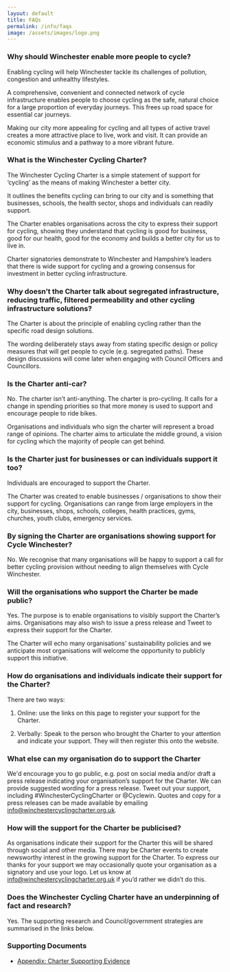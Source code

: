 ```yaml
---
layout: default
title: FAQs
permalink: /info/faqs
image: /assets/images/logo.png
---
```


### Why should Winchester enable more people to cycle?

Enabling cycling will help Winchester tackle its challenges of pollution, 
congestion and unhealthy lifestyles.

A comprehensive, convenient and connected network of cycle infrastructure 
enables people to choose cycling as the safe, natural choice for a large 
proportion of everyday journeys. This frees up road space for essential car 
journeys.

Making our city more appealing for cycling and all types of active travel 
creates a more attractive place to live, work and visit. It can provide an 
economic stimulus and a pathway to a more vibrant future.

### What is the Winchester Cycling Charter?

The Winchester Cycling Charter is a simple statement of support for ‘cycling’ as the means of making Winchester a better city.

It outlines the benefits cycling can bring to our city and is something that businesses, schools, the health sector, shops and individuals can readily support.

The Charter enables organisations across the city to express their support for cycling, showing they understand that cycling is good for business, good for our health, good for the economy and builds a better city for us to live in.

Charter signatories demonstrate to Winchester and Hampshire’s leaders that there is wide support for cycling and a growing consensus for investment in better cycling infrastructure.

### Why doesn’t the Charter talk about segregated infrastructure, reducing traffic, filtered permeability and other cycling infrastructure solutions?

The Charter is about the principle of enabling cycling rather than the specific road design solutions.

The wording deliberately stays away from stating specific design or policy measures that will get people to cycle (e.g. segregated paths).  These design discussions will come later when engaging with Council Officers and Councillors.

### Is the Charter anti-car?

No. The charter isn’t anti-anything. The charter is pro-cycling. It calls for a change in spending priorities so that more money is used to support and encourage people to ride bikes.

Organisations and individuals who sign the charter will represent a broad range of opinions. The charter aims to articulate the middle ground, a vision for cycling which the majority of people can get behind.


### Is the Charter just for businesses or can individuals support it too?

Individuals are encouraged to support the Charter.

The Charter was created to enable businesses / organisations to show their support for cycling.  Organisations can range from large employers in the city, businesses, shops, schools, colleges, health practices, gyms, churches, youth clubs, emergency services.

### By signing the Charter are organisations showing support for Cycle Winchester?

No.  We recognise that many organisations will be happy to support a call for better cycling provision without needing to align themselves with Cycle Winchester.

### Will the organisations who support the Charter be made public?

Yes.  The purpose is to enable organisations to visibly support the Charter’s aims.   Organisations may also wish to issue a press release and Tweet to express their support for the Charter.

The Charter will echo many organisations’ sustainability policies and we anticipate most organisations will welcome the opportunity to publicly support this initiative.

### How do organisations and individuals indicate their support for the Charter?

There are two ways:

1.    Online: use the links on this page to register your support for the Charter.

2.   Verbally: Speak to the person who brought the Charter to your attention and indicate your support.  They will then register this onto the website.

### What else can my organisation do to support the Charter

We'd encourage you to go public, e.g. post on social media and/or draft a press release indicating your organisation’s support for the Charter. We can provide suggested wording for a press release.  Tweet out your support, including #WinchesterCyclingCharter or @Cyclewin.  Quotes and copy for a press releases can be made available by emailing [info@winchestercyclingcharter.org.uk](mailto:info@winchestercyclingcharter.org.uk).

### How will the support for the Charter be publicised?

As organisations indicate their support for the Charter this will be shared through social and other media.  There may be Charter events to create newsworthy interest in the growing support for the Charter.  To express our thanks for your support we may occasionally quote your organisation as a signatory and use your logo.  Let us know at [info@winchestercyclingcharter.org.uk](mailto:info@winchestercyclingcharter.org.uk) if you’d rather we didn’t do this.

### Does the Winchester Cycling Charter have an underpinning of fact and research?

Yes.  The supporting research and Council/government strategies are summarised in the links below.

### Supporting Documents

- [Appendix: Charter Supporting Evidence](/info/evidence)
